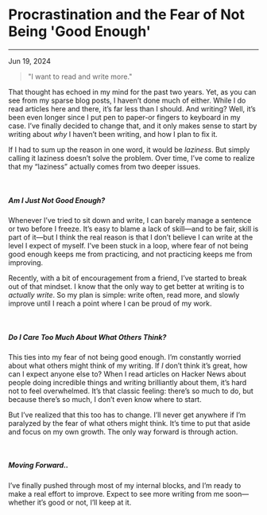 # Procrastination and the Fear of Not Being 'Good Enough'
----
Jun 19, 2024

> "I want to read and write more."

That thought has echoed in my mind for the past two years. Yet, as you can see from my sparse blog posts, I haven’t done much of either. While I do read articles here and there, it’s far less than I should. And writing? Well, it’s been even longer since I put pen to paper-or fingers to keyboard in my case. I’ve finally decided to change that, and it only makes sense to start by writing about *why* I haven’t been writing, and how I plan to fix it.

If I had to sum up the reason in one word, it would be *laziness*. But simply calling it laziness doesn’t solve the problem. Over time, I’ve come to realize that my “laziness” actually comes from two deeper issues.

&nbsp;  
##### ***Am I Just Not Good Enough?***
Whenever I’ve tried to sit down and write, I can barely manage a sentence or two before I freeze. It’s easy to blame a lack of skill—and to be fair, skill is part of it—but I think the real reason is that I don’t believe I can write at the level I expect of myself. I’ve been stuck in a loop, where fear of not being good enough keeps me from practicing, and not practicing keeps me from improving.

Recently, with a bit of encouragement from a friend, I’ve started to break out of that mindset. I know that the only way to get better at writing is to *actually write*. So my plan is simple: write often, read more, and slowly improve until I reach a point where I can be proud of my work.

&nbsp;  
##### ***Do I Care Too Much About What Others Think?***

This ties into my fear of not being good enough. I’m constantly worried about what others might think of my writing. If *I* don’t think it’s great, how can I expect anyone else to? When I read articles on Hacker News about people doing incredible things and writing brilliantly about them, it’s hard not to feel overwhelmed. It’s that classic feeling: there’s so much to do, but because there’s so much, I don’t even know where to start.

But I’ve realized that this too has to change. I’ll never get anywhere if I’m paralyzed by the fear of what others might think. It’s time to put that aside and focus on my own growth. The only way forward is through action.

&nbsp;  
##### ***Moving Forward..***

I’ve finally pushed through most of my internal blocks, and I’m ready to make a real effort to improve. Expect to see more writing from me soon—whether it’s good or not, I’ll keep at it.
